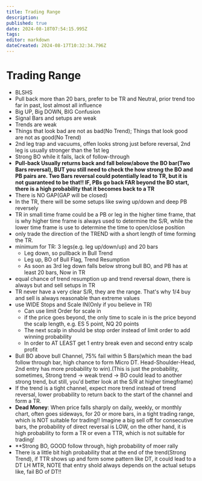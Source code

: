 ```yaml
---
title: Trading Range
description: 
published: true
date: 2024-08-18T07:54:15.995Z
tags: 
editor: markdown
dateCreated: 2024-08-17T10:32:34.796Z
---
```


# Trading Range

- BLSHS
- Pull back more than 20 bars, prefer to be TR and Neutral, prior trend too far in past, lost almost all influence
- Big UP, Big DOWN, BIG Confusion
- Signal Bars and setups are weak
- Trends are weak 
- Things that look bad are not as bad(No Trend); Things that look good are not as good(No Trend)
- 2nd leg trap and vacuums, offen looks strong just before reversal, 2nd leg is usually stronger than the 1st leg
- Strong BO while it fails, lack of follow-through
- **Pull-back Usually returns back and fall below/above the BO bar(Two Bars reversal), BUT you still need to check the how strong the BO and PB pairs are. Two Bars reversal could potentially lead to TR, but it is not guaranteed to be that!! IF, PBs go back FAR beyond the BO start, there is a high probability that it becomes back to a TR**
- There is NO GAP(GAP will be closed)
- In the TR, there will be some setups like swing up/down and deep PB reversely
- TR in small time frame could be a PB or leg in the higher time frame, that is why higher time frame is always used to determine the S/R, while the lower time frame is use to determine the time to open/close position
- only trade the direction of the TREND with a short length of time forming the TR.
- minimum for TR: 3 legs(e.g. leg up/down/up) and 20 bars
	- Leg down, so pullback in Bull Trend
  - Leg up, BO of Bull Flag, Trend Resumption
  - As soon as 3rd leg down falls below strong bull BO, and PB has at least 20 bars, Now in TR
- equal chance of trend resumption up and trend reversal down, there is always but and sell setups in TR
- TR never have a very clear S/R, they are the range. That's why 1/4 buy and sell is always reasonable than extreme values
- use WIDE Stops and Scale IN(Only if you believe in TR)
	- Can use limit Order for scale in
  - if the price goes beyond, the only time to scale in is the price beyond the scalp length, e.g. ES 5 point, NQ 20 points
  - The next scalp in should be stop order instead of limit order to add winning probability
  - In order to AT LEAST get 1 entry break even and second entry scalp profit
- Bull BO above bull Channel, 75% fail within 5 Bars(which mean the bad follow through bar, high chance to form Micro DT. Head-Shoulder-Head, 2nd entry has more probability to win).(This is just the probability, sometimes, Strong trend -> weak trend -> BO could lead to another strong trend, but still, you'd better look at the S/R at higher timegframe)
- If the trend is a tight channel, expect more trend instead of trend reversal, lower probability to return back to the start of the channel and form a TR.
- **Dead Money**: When price falls sharply on daily, weekly, or monthly chart, often goes sideways, for 20 or more bars, in a tight trading range, which is NOT suitable for trading!! Imagine a big sell off for consecutive bars, the probability of direct reversal is LOW, on the other hand, it is high probability to form a TR or even a TTR, which is not suitable for trading!
- **Strong BO, GOOD follow through, high probability of moer rally
- There is a little bit high probability that at the end of the trend(Strong Trend), if TTR shows up and form some pattern like DT, it could lead to a DT LH MTR, NOTE that entry shold always depends on the actual setups like, fail BO of DT!!